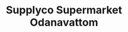 ---
title: "Supplyco Supermarket Odanavattom"
url: /odanavattom/supplyco-supermarket-odanavattom/
shop: supermarket
---